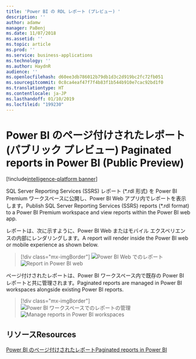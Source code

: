 ```yaml
---
title: 'Power BI の RDL レポート (プレビュー) '
description: ''
author: adamw
manager: PaBenj
ms.date: 11/07/2018
ms.assetid: ''
ms.topic: article
ms.prod: ''
ms.service: business-applications
ms.technology: ''
ms.author: HaydnR
audience: ''
ms.openlocfilehash: d60ee3db786012b79db1d3c2d919bc2fc72fb051
ms.sourcegitcommit: 0c8ca4eaf47f7f4b83f1b544b910e7cac92bd1f0
ms.translationtype: HT
ms.contentlocale: ja-JP
ms.lasthandoff: 01/10/2019
ms.locfileid: "199230"
---
```

# <a name="paginated-reports-in-power-bi-public-preview"></a><span data-ttu-id="ce6a5-102">Power BI のページ付けされたレポート (パブリック プレビュー) </span><span class="sxs-lookup"><span data-stu-id="ce6a5-102">Paginated reports in Power BI (Public Preview)</span></span>

[!include[intelligence-platform banner](../../includes/intelligence-platform.md)]





<span data-ttu-id="ce6a5-103">SQL Server Reporting Services (SSRS) レポート (\*.rdl 形式) を Power BI Premium ワークスペースに公開し、Power BI Web アプリ内でレポートを表示します。</span><span class="sxs-lookup"><span data-stu-id="ce6a5-103">Publish SQL Server Reporting Services (SSRS) reports (\*.rdl format) to a Power BI Premium workspace and view reports within the Power BI web app.</span></span> 

<span data-ttu-id="ce6a5-104">レポートは、次に示すように、Power BI Web またはモバイル エクスペリエンスの内部にレンダリングします。</span><span class="sxs-lookup"><span data-stu-id="ce6a5-104">A report will render inside the Power BI web or mobile experience as shown below.</span></span>

> [!div class="mx-imgBorder"]
> <span data-ttu-id="ce6a5-105">![Power BI Web でのレポート](media/rdl-report-render.png "Power BI Web でのレポート")</span><span class="sxs-lookup"><span data-stu-id="ce6a5-105">![Report in Power BI web](media/rdl-report-render.png "Report in Power BI web")</span></span>

<span data-ttu-id="ce6a5-106">ページ付けされたレポートは、Power BI ワークスペース内で既存の Power BI レポートと共に管理されます。</span><span class="sxs-lookup"><span data-stu-id="ce6a5-106">Paginated reports are managed in Power BI workspaces alongside existing Power BI reports.</span></span>

> [!div class="mx-imgBorder"]
> <span data-ttu-id="ce6a5-107">![Power BI ワークスペースでのレポートの管理](media/rdl-report-list.png "Power BI ワークスペースでのレポートの管理")</span><span class="sxs-lookup"><span data-stu-id="ce6a5-107">![Manage reports in Power BI workspaces](media/rdl-report-list.png "Manage reports in Power BI workspaces")</span></span>


## <a name="resources"></a><span data-ttu-id="ce6a5-108">リソース</span><span class="sxs-lookup"><span data-stu-id="ce6a5-108">Resources</span></span>
[<span data-ttu-id="ce6a5-109">Power BI のページ付けされたレポート</span><span class="sxs-lookup"><span data-stu-id="ce6a5-109">Paginated reports in Power BI</span></span>](https://docs.microsoft.com/en-us/power-bi/paginated-reports-report-builder-power-bi)
